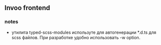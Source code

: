 ## Invoo frontend

### notes

- утилита typed-scss-modules используте для автогенерации \*.d.ts для scss файлов. При разработке удобно использовать -w option.
